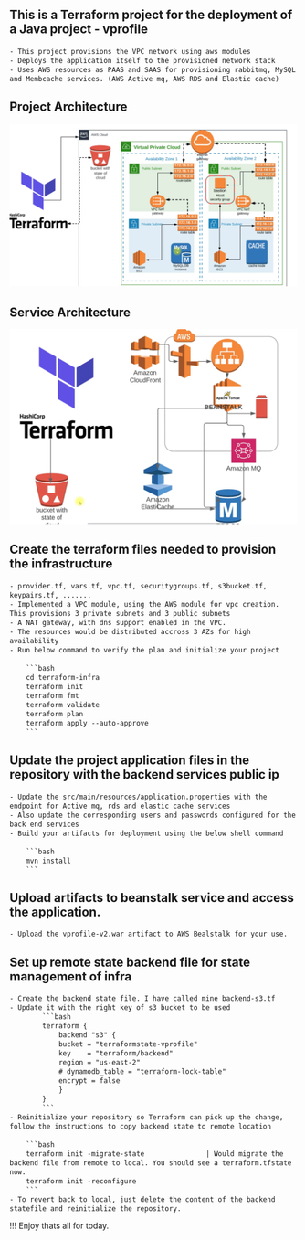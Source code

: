 ## This is a Terraform project for the deployment of a Java project - vprofile 

    - This project provisions the VPC network using aws modules 
    - Deploys the application itself to the provisioned network stack 
    - Uses AWS resources as PAAS and SAAS for provisioning rabbitmq, MySQL and Membcache services. (AWS Active mq, AWS RDS and Elastic cache)

## Project Architecture 

![alt text](pictures/image.png)

## Service Architecture 

![alt text](pictures/image1.png)

## Create the terraform files needed to provision the infrastructure 
    - provider.tf, vars.tf, vpc.tf, securitygroups.tf, s3bucket.tf, keypairs.tf, .......
    - Implemented a VPC module, using the AWS module for vpc creation. This provisions 3 private subnets and 3 public subnets 
    - A NAT gateway, with dns support enabled in the VPC. 
    - The resources would be distributed accross 3 AZs for high availability 
    - Run below command to verify the plan and initialize your project 

        ```bash
        cd terraform-infra
        terraform init
        terraform fmt
        terraform validate
        terraform plan 
        terraform apply --auto-approve
        ```
## Update the project application files in the repository with the backend services public ip

    - Update the src/main/resources/application.properties with the endpoint for Active mq, rds and elastic cache services
    - Also update the corresponding users and passwords configured for the back end services
    - Build your artifacts for deployment using the below shell command 
    
        ```bash
        mvn install
        ```

## Upload artifacts to beanstalk service and access the application. 

    - Upload the vprofile-v2.war artifact to AWS Bealstalk for your use. 

## Set up remote state backend file for state management of infra

    - Create the backend state file. I have called mine backend-s3.tf 
    - Update it with the right key of s3 bucket to be used 
            ```bash
            terraform {
                backend "s3" {
                bucket = "terraformstate-vprofile"
                key    = "terraform/backend"
                region = "us-east-2"
                # dynamodb_table = "terraform-lock-table"
                encrypt = false
                }
            }
            ```
    - Reinitialize your repository so Terraform can pick up the change, follow the instructions to copy backend state to remote location

        ```bash
        terraform init -migrate-state               | Would migrate the backend file from remote to local. You should see a terraform.tfstate now. 
        terraform init -reconfigure
        ```
    - To revert back to local, just delete the content of the backend statefile and reinitialize the repository. 

!!! Enjoy thats all for today. 